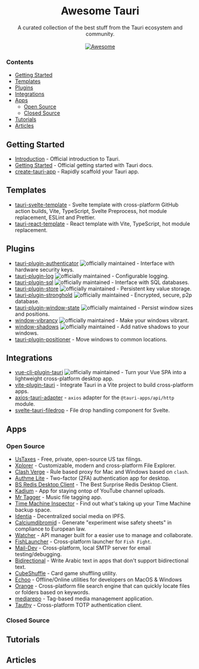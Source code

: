 <!--lint disable awesome-heading awesome-github awesome-toc double-link -->

<h1 align='center'>Awesome Tauri</h1>

<p align='center'>
A curated collection of the best stuff from the Tauri ecosystem and community.
<br><br>

<a href='https://awesome.re'>
<img src='https://awesome.re/badge-flat.svg' alt='Awesome'>
</a>
</p>

### Contents
- [Getting Started](#getting-started)
- [Templates](#templates)
- [Plugins](#plugins)
- [Integrations](#integrations)
- [Apps](#apps)
  - [Open Source](#open-source)
  - [Closed Source](#closed-source)
- [Tutorials](#tutorials)
- [Articles](#articles)

## Getting Started

- [Introduction](https://tauri.studio/docs/about/intro) - Official introduction to Tauri.
- [Getting Started](https://tauri.studio/docs/getting-started/prerequisites) - Official getting started with Tauri docs.
- [create-tauri-app](https://github.com/tauri-apps/create-tauri-app) - Rapidly scaffold your Tauri app.

## Templates
- [tauri-svelte-template](https://github.com/probablykasper/tauri-svelte-template) - Svelte template with cross-platform GitHub action builds, Vite, TypeScript, Svelte Preprocess, hot module replacement, ESLint and Prettier.
- [tauri-react-template](https://github.com/oSethoum/tauri-react-template) - React template with Vite, TypeScript, hot module replacement. 

## Plugins

- [tauri-plugin-authenticator](https://github.com/tauri-apps/tauri-plugin-authenticator) ![officially maintained] - Interface with hardware security keys.
- [tauri-plugin-log](https://github.com/tauri-apps/tauri-plugin-log) ![officially maintained] - Configurable logging.
- [tauri-plugin-sql](https://github.com/tauri-apps/tauri-plugin-sql) ![officially maintained] - Interface with SQL databases.
- [tauri-plugin-store](https://github.com/tauri-apps/tauri-plugin-store) ![officially maintained] - Persistent key value storage.
- [tauri-plugin-stronghold](https://github.com/tauri-apps/tauri-plugin-stronghold) ![officially maintained] - Encrypted, secure, p2p database.
- [tauri-plugin-window-state](https://github.com/tauri-apps/tauri-plugin-window-state) ![officially maintained] - Persist window sizes and positions.
- [window-vibrancy](https://github.com/tauri-apps/window-vibrancy) ![officially maintained] - Make your windows vibrant.
- [window-shadows](https://github.com/tauri-apps/window-shadows) ![officially maintained] -  Add native shadows to your windows.
- [tauri-plugin-positioner](https://github.com/JonasKruckenberg/tauri-plugin-positioner) - Move windows to common locations.

## Integrations

- [vue-cli-plugin-tauri](https://github.com/tauri-apps/vue-cli-plugin-tauri) ![officially maintained] - Turn your Vue SPA into a lightweight cross-platform desktop app.
- [vite-plugin-tauri](https://github.com/amrbashir/vite-plugin-tauri) - Integrate Tauri in a Vite project to build cross-platform apps.
- [axios-tauri-adapter](https://git.kaki87.net/KaKi87/axios-tauri-adapter) - `axios` adapter for the `@tauri-apps/api/http` module.
- [svelte-tauri-filedrop](https://github.com/probablykasper/svelte-tauri-filedrop) - File drop handling component for Svelte.

## Apps

### Open Source

- [UsTaxes](https://github.com/ustaxes/ustaxes) - Free, private, open-source US tax filings.
- [Xplorer](https://github.com/kimlimjustin/xplorer) - Customizable, modern and cross-platform File Explorer.
- [Clash Verge](https://github.com/zzzgydi/clash-verge) - Rule based proxy for Mac and Windows based on `clash`.
- [Authme Lite](https://github.com/Levminer/authme-lite) - Two-factor (2FA) authentication app for desktop.
- [BS Redis Desktop Client](https://github.com/fuyoo/bs-redis-desktop-client) - The Best Surprise Redis Desktop Client.
- [Kadium](https://github.com/probablykasper/kadium) - App for staying ontop of YouTube channel uploads.
- [Mr Tagger](https://github.com/probablykasper/mr-tagger) - Music file tagging app.
- [Time Machine Inspector](https://github.com/probablykasper/time-machine-inspector) - Find out what's taking up your Time Machine backup space.
- [Identia](https://github.com/iohzrd/identia) - Decentralized social media on IPFS.
- [Calciumdibromid](https://codeberg.org/Calciumdibromid/CaBr2) - Generate "experiment wise safety sheets" in compliance to European law.
- [Watcher](https://github.com/windht/watcher) - API manager built for a easier use to manage and collaborate.
- [FishLauncher](https://github.com/fishfight/FishLauncher) - Cross-platform launcher for `Fish Fight`.
- [Mail-Dev](https://github.com/samirdjelal/mail-dev) - Cross-platform, local SMTP server for email testing/debugging.
- [Bidirectional](https://github.com/samirdjelal/bidirectional) - Write Arabic text in apps that don't support bidirectional text.
- [CubeShuffle](https://github.com/philipborg/CubeShuffle) - Card game shuffling utility.
- [Echoo](https://github.com/zsmatrix62/echoo-app) - Offline/Online utilities for developers on MacOS & Windows
- [Orange](https://github.com/naaive/orange) - Cross-platform file search engine that can quickly locate files or folders based on keywords.
- [mediarepo](https://github.com/Trivernis/mediarepo) - Tag-based media management application.
- [Tauthy](https://github.com/pwltr/tauthy) - Cross-platform TOTP authentication client.

### Closed Source

## Tutorials

## Articles

[officially maintained]: https://img.shields.io/badge/official-FFC131?&logo=tauri&logoColor=black
